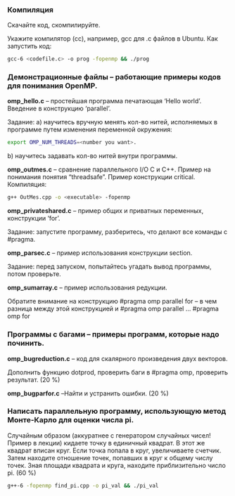 ### Компиляция
Скачайте код, скомпилируйте.

Укажите компилятор (cc), например, gcc для .c файлов в Ubuntu.
Как запустить код:
```bash
gcc-6 <codefile.c> -o prog -fopenmp && ./prog
```

### Демонстрационные файлы – работающие примеры кодов для понимания OpenMP.
__omp_hello.c__ – простейшая программа печатающая ‘Hello world’. Введение в конструкцию ‘parallel’.

Задание: а) научитесь вручную менять кол-во нитей, исполняемых в программе путем изменения переменной окружения:
```bash
export OMP_NUM_THREADS=<number you want>.
```
b) научитесь задавать кол-во нитей внутри программы.

__omp_outmes.c__ – сравнение параллельного I/O C и C++. Пример на понимания понятия “threadsafe”. Пример конструкции critical.
Компиляция:
```bash
g++ OutMes.cpp -o <executable> -fopenmp
```

__omp_privateshared.c__ – пример общих и приватных переменных, конструкции ‘for’.

Задание: запустите программу, разберитесь, что делают все команды с #pragma.

__omp_parsec.c__ – пример использования конструкции section.

Задание: перед запуском, попытайтесь угадать вывод программы, потом проверьте.

__omp_sumarray.c__ – пример использования редукции.

Обратите внимание на конструкцию #pragma omp parallel for – в чем разница между этой конструкцией и #pragma omp parallel … #pragma omp for

### Программы с багами – примеры программ, которые надо починить.
__omp_bugreduction.c__ – код для скалярного произведения двух векторов.

Дополнить функцию dotprod, проверить баги в #pragma omp, проверить результат. (20 %)

__omp_bugparfor.c__ –Найти и устранить ошибки. (20 %)

### Написать параллельную программу, использующую метод Монте-Карло для оценки числа pi.
Случайным образом (аккуратнее с генератором случайных чисел! Пример в лекции) кидаете точку в единичный квадрат. В этот же квадрат вписан круг. Если точка попала в круг, увеличиваете счетчик. Затем находите отношение точек, попавших в круг к общему числу точек. Зная площади квадрата и круга, находите приблизительно число pi. (60 %)
```bash
g++-6 -fopenmp find_pi.cpp -o pi_val && ./pi_val

```
